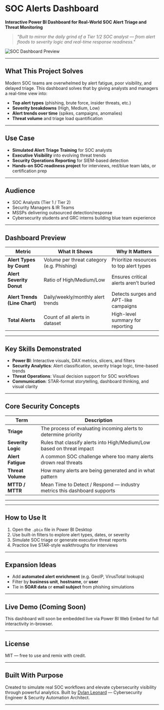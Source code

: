 # SOC Alerts Dashboard

**Interactive Power BI Dashboard for Real-World SOC Alert Triage and Threat Monitoring**

> *"Built to mirror the daily grind of a Tier 1/2 SOC analyst — from alert floods to severity logic and real-time response readiness."*

![SOC Dashboard Preview](./visuals/dashboard-preview.png)

---

## **What This Project Solves**

Modern SOC teams are overwhelmed by alert fatigue, poor visibility, and delayed triage. This dashboard solves that by giving analysts and managers a real-time view into:

- **Top alert types** (phishing, brute force, insider threats, etc.)
- **Severity breakdowns** (High, Medium, Low)
- **Alert trends over time** (spikes, campaigns, anomalies)
- **Threat volume** and triage load quantification

---

## **Use Case**

- **Simulated Alert Triage Training** for SOC analysts
- **Executive Visibility** into evolving threat trends
- **Security Operations Reporting** for SIEM-based detection
- **Hands-on SOC readiness project** for interviews, red/blue team labs, or certification prep

---

## **Audience**

- SOC Analysts (Tier 1 / Tier 2)
- Security Managers & IR Teams
- MSSPs delivering outsourced detection/response
- Cybersecurity students and GRC interns building blue team experience

---

## **Dashboard Preview**

| Metric | What It Shows | Why It Matters |
|--------|----------------|----------------|
| **Alert Types by Count** | Volume per threat category (e.g. Phishing) | Prioritize resources to top alert types |
| **Alert Severity Donut** | Ratio of High/Medium/Low | Ensures critical alerts aren’t buried |
| **Alert Trends (Line Chart)** | Daily/weekly/monthly alert trends | Detects surges and APT-like campaigns |
| **Total Alerts** | Count of all alerts in dataset | High-level summary for reporting |

---

## **Key Skills Demonstrated**

- **Power BI**: Interactive visuals, DAX metrics, slicers, and filters
- **Security Analytics**: Alert classification, severity triage logic, time-based trends
- **Threat Operations**: Visual decision support for SOC workflows
- **Communication**: STAR-format storytelling, dashboard thinking, and visual clarity

---

## **Core Security Concepts**

| Term | Description |
|------|-------------|
| **Triage** | The process of evaluating incoming alerts to determine priority |
| **Severity Logic** | Rules that classify alerts into High/Medium/Low based on threat impact |
| **Alert Fatigue** | A common SOC challenge where too many alerts drown real threats |
| **Threat Volume** | How many alerts are being generated and in what pattern |
| **MTTD / MTTR** | Mean Time to Detect / Respond — industry metrics this dashboard supports |

---

---

## **How to Use It**

1. Open the `.pbix` file in Power BI Desktop
2. Use built-in filters to explore alert types, dates, or severity
3. Simulate SOC triage or generate executive threat reports
4. Practice live STAR-style walkthroughs for interviews

---

## **Expansion Ideas**

- Add **automated alert enrichment** (e.g. GeoIP, VirusTotal lookups)
- Filter by **business unit**, **hostname**, or **user**
- Tie in **SOAR data** or **email subject** from phishing simulations

---

## **Live Demo (Coming Soon)**

This dashboard will soon be embedded live via Power BI Web Embed for full interactivity in-browser.

---

## **License**

MIT — free to use and remix with credit.

---

## **Built With Purpose**

Created to simulate real SOC workflows and elevate cybersecurity visibility through powerful analytics. Built by [Dylan Leonard](https://github.com/dylanleonard-1) — Cybersecurity Engineer & Security Automation Architect.

---
